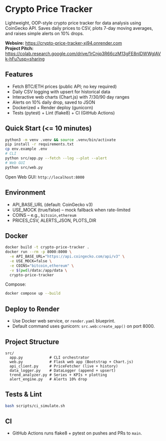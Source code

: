 # Crypto Price Tracker

Lightweight, OOP-style crypto price tracker for data analysis using CoinGecko API. Saves daily prices to CSV, plots 7-day moving averages, and raises simple alerts on 10% drops.

**Websire:** https://crypto-price-tracker-xj94.onrender.com <br>
**Project Pitch:** https://colab.research.google.com/drive/1rCnjp3R66czM13gFE8nIDWWglAVk-hFu?usp=sharing

## Features
- Fetch BTC/ETH prices (public API; no key required)
- Daily CSV logging with upsert for historical data
- Interactive web charts (Chart.js) with 7/30/90 day ranges
- Alerts on 10% daily drop, saved to JSON
- Dockerized + Render deploy (gunicorn)
- Tests (pytest) + Lint (flake8) + CI (GitHub Actions)

## Quick Start (<= 10 minutes)

```bash
python3 -m venv .venv && source .venv/bin/activate
pip install -r requirements.txt
cp env.example .env
# CLI
python src/app.py --fetch --log --plot --alert
# Web GUI
python src/web.py
```

Open Web GUI: `http://localhost:8000`

## Environment
- API_BASE_URL (default: CoinGecko v3)
- USE_MOCK (true/false) – mock fallback when rate-limited
- COINS – e.g., `bitcoin,ethereum`
- PRICES_CSV, ALERTS_JSON, PLOTS_DIR

## Docker
```bash
docker build -t crypto-price-tracker .
docker run --rm -p 8000:8000 \
  -e API_BASE_URL="https://api.coingecko.com/api/v3" \
  -e USE_MOCK=false \
  -e COINS="bitcoin,ethereum" \
  -v $(pwd)/data:/app/data \
  crypto-price-tracker
```

Compose:
```bash
docker compose up --build
```

## Deploy to Render
- Use Docker web service, or `render.yaml` blueprint.
- Default command uses gunicorn: `src.web:create_app()` on port 8000.

## Project Structure
```
src/
  app.py            # CLI orchestrator
  web.py            # Flask web app (Bootstrap + Chart.js)
  api_client.py     # PriceFetcher (live + history)
  data_logger.py    # DataLogger (append + upsert)
  trend_analyzer.py # Series + KPIs + plotting
  alert_engine.py   # Alerts 10% drop
```

## Tests & Lint
```bash
bash scripts/ci_simulate.sh
```

## CI
- GitHub Actions runs flake8 + pytest on pushes and PRs to `main`.
